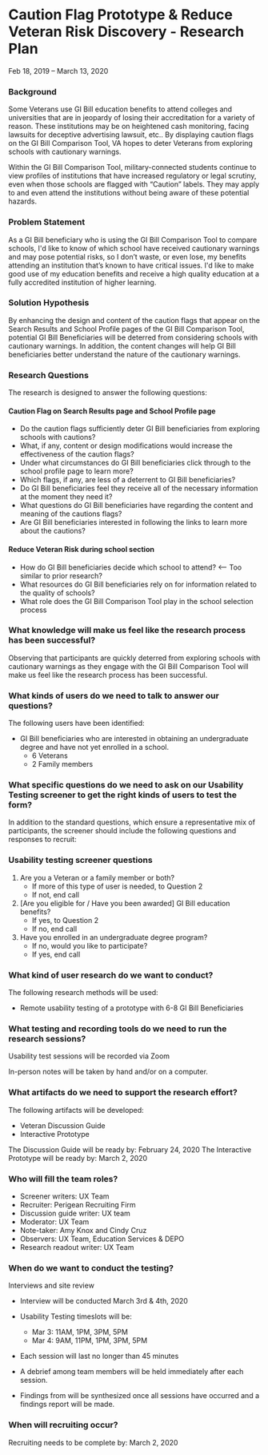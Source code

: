# Caution Flag Prototype & Reduce Veteran Risk Discovery - Research Plan

Feb 18, 2019 – March 13, 2020

### Background
Some Veterans use GI Bill education benefits to attend colleges and universities that are in jeopardy of losing their accreditation for a variety of reason.  These institutions may be on heightened cash monitoring, facing lawsuits for deceptive advertising lawsuit, etc.. By displaying caution flags on the GI Bill Comparison Tool, VA hopes to deter Veterans from exploring schools with cautionary warnings.

Within the GI Bill Comparison Tool, military-connected students continue to view profiles
of institutions that have increased regulatory or legal scrutiny, even when those schools
are flagged with “Caution” labels. They may apply to and even attend the institutions
without being aware of these potential hazards.


### Problem Statement 
As a GI Bill beneficiary who is using the GI Bill Comparison Tool to compare schools, I'd like to know of which school have received cautionary warnings and may pose potential risks, so I don’t waste, or even lose, my benefits attending an institution that’s known to have critical issues. I'd like to make good use of my education benefits and receive a high quality education at a fully accredited institution of higher learning. 

### Solution Hypothesis
By enhancing the design and content of the caution flags that appear on the Search Results and School Profile pages of the GI Bill Comparison Tool, potential GI Bill Beneficiaries will be deterred from considering schools with cautionary warnings. In addition, the content changes will help GI Bill beneficiaries better understand the nature of the cautionary warnings.

### Research Questions
The research is designed to answer the following questions:

#### Caution Flag on Search Results page and School Profile page
* Do the caution flags sufficiently deter GI Bill beneficiaries from exploring schools with cautions? 
* What, if any, content or design modifications would increase the effectiveness of the caution flags?
* Under what circumstances do GI Bill beneficiaries click through to the school profile page to learn more?
* Which flags, if any, are less of a deterrent to GI Bill beneficiaries?
* Do GI Bill beneficiaries feel they receive all of the necessary information at the moment they need it?
* What questions do GI Bill beneficiaries have regarding the content and meaning of the cautions flags?
* Are GI Bill beneficiaries interested in following the links to learn more about the cautions?

#### Reduce Veteran Risk during school section
* How do GI Bill beneficiaries decide which school to attend? <-- Too similar to prior research?
* What resources do GI Bill beneficiaries rely on for information related to the quality of schools?
* What role does the GI Bill Comparison Tool play in the school selection process

### What knowledge will make us feel like the research process has been successful?

Observing that participants are quickly deterred from exploring schools with cautionary warnings as they engage with the GI Bill Comparison Tool will make us feel like the research process has been successful.

### What kinds of users do we need to talk to answer our questions?

The following users have been identified:
* GI Bill beneficiaries who are interested in obtaining an undergraduate degree and have not yet enrolled in a school.
   * 6 Veterans
   * 2 Family members 

### What specific questions do we need to ask on our Usability Testing screener to get the right kinds of users to test the form?

In addition to the standard questions, which ensure a representative mix of participants, the screener should include the following questions and responses to recruit:

### Usability testing screener questions
1.	Are you a Veteran or a family member or both?  
    * If more of this type of user is needed, to Question 2        
    * If not, end call  
2.	[Are you eligible for / Have you been awarded] GI Bill education benefits?  
    * If yes, to Question 2  
    * If no, end call  
3.	Have you enrolled in an undergraduate degree program?  
    * If no, would you like to participate?  
    * If yes, end call  

### What kind of user research do we want to conduct?

The following research methods will be used:

* Remote usability testing of a prototype with 6-8 GI Bill Beneficiaries

### What testing and recording tools do we need to run the research sessions?

Usability test sessions will be recorded via Zoom

In-person notes will be taken by hand and/or on a computer.

### What artifacts do we need to support the research effort?

The following artifacts will be developed:
* Veteran Discussion Guide  
* Interactive Prototype

The Discussion Guide will be ready by: February 24, 2020
The Interactive Prototype will be ready by: March 2, 2020

### Who will fill the team roles?
* Screener writers: UX Team
* Recruiter: Perigean Recruiting Firm
* Discussion guide writer: UX team
* Moderator: UX Team
* Note-taker: Amy Knox and Cindy Cruz
* Observers: UX Team, Education Services & DEPO
* Research readout writer: UX Team

### When do we want to conduct the testing?

Interviews and site review
*	Interview will be conducted March 3rd & 4th, 2020
*	Usability Testing timeslots will be: 
     * Mar 3: 11AM, 1PM, 3PM, 5PM 
     * Mar 4: 9AM, 11PM, 1PM, 3PM, 5PM 

*	Each session will last no longer than 45 minutes
*	A debrief among team members will be held immediately after each session.
*	Findings from will be synthesized once all sessions have occurred and a findings report will be made.

### When will recruiting occur?

Recruiting needs to be complete by: March 2, 2020
